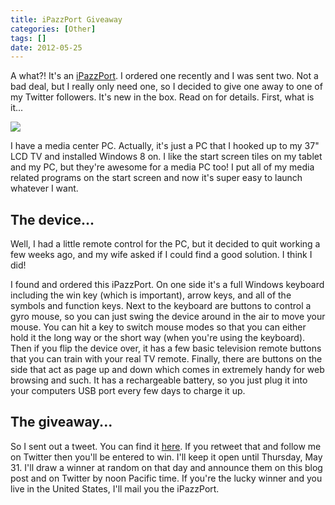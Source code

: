 ```yaml
---
title: iPazzPort Giveaway
categories: [Other]
tags: []
date: 2012-05-25
---
```


A what?! It&#39;s an [iPazzPort](http://ipazzport.com/). I ordered one recently and I was sent two. Not a bad deal, but I really only need one, so I decided to give one away to one of my Twitter followers. It&#39;s new in the box. Read on for details. First, what is it...

![](/files/ipazzport-giveaway_01.png)

I have a media center PC. Actually, it&#39;s just a PC that I hooked up to my 37" LCD TV and installed Windows 8 on. I like the start screen tiles on my tablet and my PC, but they&#39;re awesome for a media PC too! I put all of my media related programs on the start screen and now it&#39;s super easy to launch whatever I want.

## The device...

Well, I had a little remote control for the PC, but it decided to quit working a few weeks ago, and my wife asked if I could find a good solution. I think I did!

I found and ordered this iPazzPort. On one side it&#39;s a full Windows keyboard including the win key (which is important), arrow keys, and all of the symbols and function keys. Next to the keyboard are buttons to control a gyro mouse, so you can just swing the device around in the air to move your mouse. You can hit a key to switch mouse modes so that you can either hold it the long way or the short way (when you&#39;re using the keyboard). Then if you flip the device over, it has a few basic television remote buttons that you can train with your real TV remote. Finally, there are buttons on the side that act as page up and down which comes in extremely handy for web browsing and such. It has a rechargeable battery, so you just plug it into your computers USB port every few days to charge it up.

## The giveaway...

So I sent out a tweet. You can find it [here](https://twitter.com/codefoster/status/206064528843210752). If you retweet that and follow me on Twitter then you&#39;ll be entered to win. I&#39;ll keep it open until Thursday, May 31\. I&#39;ll draw a winner at random on that day and announce them on this blog post and on Twitter by noon Pacific time. If you&#39;re the lucky winner and you live in the United States, I&#39;ll mail you the iPazzPort.